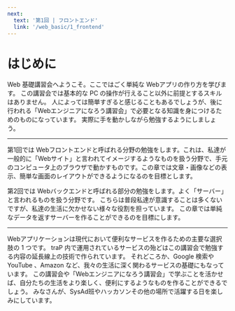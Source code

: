 ```yaml
---
next:
  text: '第1回 | フロントエンド'
  link: '/web_basic/1_frontend'
---
```



# はじめに

Web 基礎講習会へようこそ。ここではごく単純な Webアプリの作り方を学びます。
この講習会では基本的な PC の操作が行えること以外に前提とするスキルはありません。
人によっては簡単すぎると感じることもあるでしょうが、後に行われる「Webエンジニアになろう講習会」で必要となる知識を身につけるためのものになっています。
実際に手を動かしながら勉強するようにしましょう。

---

第1回では Webフロントエンドと呼ばれる分野の勉強をします。これは、私達が一般的に「Webサイト」と言われてイメージするようなものを扱う分野で、手元のコンピュータ上のブラウザで動かすものです。この章では文章・画像などの表示、簡単な画面のレイアウトができるようになるのを目標とします。

第2回では Webバックエンドと呼ばれる部分の勉強をします。よく「サーバー」と言われるものを扱う分野です。
こちらは普段私達が意識することは多くないですが、私達の生活に欠かせない様々な役割を担っています。
この章では単純なデータを返すサーバーを作ることができるのを目標にします。

---

Webアプリケーションは現代において便利なサービスを作るための主要な選択肢の 1 つです。
traP 内で運用されているサービスの殆どはこの講習会で勉強する内容の延長線上の技術で作られています。
それどころか、Google 検索や YouTube 、Amazon など、我々の生活に深く関わるサービスの基礎にもなっています。
この講習会や「Webエンジニアになろう講習会」で学ぶことを活かせば、自分たちの生活をより楽しく、便利にするようなものを作ることができるでしょう。
みなさんが、SysAd班やハッカソンその他の場所で活躍する日を楽しみにしています。

